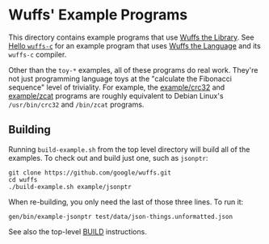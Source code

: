 # Wuffs' Example Programs

This directory contains example programs that use [Wuffs the
Library](/doc/wuffs-the-library.md). See [Hello `wuffs-c`](/hello-wuffs-c) for
an example program that uses [Wuffs the Language](/doc/wuffs-the-language.md)
and its `wuffs-c` compiler.

Other than the `toy-*` examples, all of these programs do real work. They're
not just programming language toys at the "calculate the Fibonacci sequence"
level of triviality. For example, the [example/crc32](/example/crc32/crc32.cc)
and [example/zcat](/example/zcat/zcat.c) programs are roughly equivalent to
Debian Linux's `/usr/bin/crc32` and `/bin/zcat` programs.


## Building

Running `build-example.sh` from the top level directory will build all of the
examples. To check out and build just one, such as `jsonptr`:

    git clone https://github.com/google/wuffs.git
    cd wuffs
    ./build-example.sh example/jsonptr

When re-building, you only need the last of those three lines. To run it:

    gen/bin/example-jsonptr test/data/json-things.unformatted.json

See also the top-level [BUILD](/BUILD.md) instructions.
